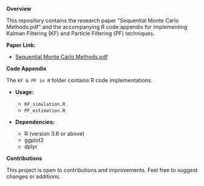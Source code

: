 **Overview**

This repository contains the research paper "Sequential Monte Carlo Methods.pdf" and the accompanying R code appendix for implementing Kalman Filtering (KF) and Particle Filtering (PF) techniques.

**Paper Link:**
* [Sequential Monte Carlo Methods.pdf](https://github.com/kerryzl77/SMC-SSM/blob/main/Sequential%20Monte%20Carlo%20Methods.pdf)

**Code Appendix**

The `KF & PF in R` folder contains R code implementations.

* **Usage:**
    * `KF_simulation.R`
    * `PF_estimation.R`

* **Dependencies:**
    * R (version 3.6 or above)
    * ggplot2
    * dplyr


**Contributions**

This project is open to contributions and improvements. Feel free to suggest changes or additions.

